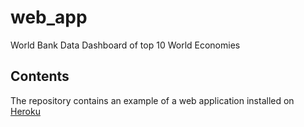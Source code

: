 # web_app
World Bank Data Dashboard of top 10 World Economies

## Contents
The repository contains an example of a web application installed on [Heroku](https://heroku.com)
